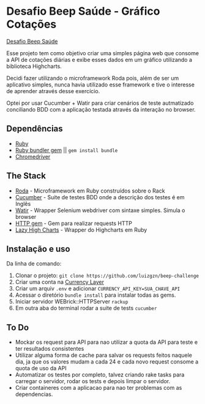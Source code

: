 Desafio Beep Saúde - Gráfico Cotações
==================================

[Desafio Beep Saúde](https://beep-saude-challenge.herokuapp.com/)

Esse projeto tem como objetivo criar uma simples página web que consome a API de cotações diárias e exibe esses dados em um gráfico utilizando a biblioteca Highcharts.

Decidi fazer utilizando o microframework Roda pois, além de ser um aplicativo simples, nunca havia utilizado esse framework e tive o interesse de aprender através desse exercício.

Optei por usar Cucumber + Watir para criar cenários de teste autmatizado conciliando BDD com a aplicação testada através da interação no browser.

Dependências
------------
- [Ruby](https://www.ruby-lang.org/en/documentation/installation/)
- [Ruby bundler gem](http://bundler.io/) || `gem install bundle`
- [Chromedriver](http://chromedriver.storage.googleapis.com/index.html)

The Stack
---------

- [Roda](https://roda.jeremyevans.net/) - Microframework em Ruby construídos sobre o Rack
- [Cucumber](https://cucumber.io/) - Suite de testes BDD onde a descrição dos testes é em Inglês
- [Watir](http://watir.com/) - Wrapper Selenium webdriver com sintaxe simples. Simula o browser
- [HTTP gem](https://github.com/httprb/http) - Gem para realizar requests HTTP
- [Lazy High Charts](https://github.com/michelson/lazy_high_charts) - Wrapper do Highcharts em Ruby

Instalação e uso
--------------------
Da linha de comando:

1. Clonar o projeto: `git clone https://github.com/luizgzn/beep-challenge`
2. Criar uma conta na [Currency Layer](https://currencylayer.com/)
3. Criar um arquiv `.env` e adicionar `CURRENCY_API_KEY=SUA_CHAVE_API`
4. Acessar o diretório `bundle install` para instalar todas as gems.
5. Iniciar servidor WEBrick::HTTPServer `rackup`
6. Em outra aba do terminal rodar a suite de tests `cucumber`

To Do
--------------------------
- Mockar os request para API para nao utilizar a quota da API para teste e ter resultados consistentes
- Utilizar alguma forma de cache para salvar os requests feitos naquele dia, ja que os valores mudam a cada 24 e cada novo request consome a quota de uso da API
- Automatizar os testes por completo, talvez criando rake tasks para carregar o servidor, rodar os tests e depois limpar o servidor.
- Criar containeres com a aplicacao para nao ter problemas com as dependencias.